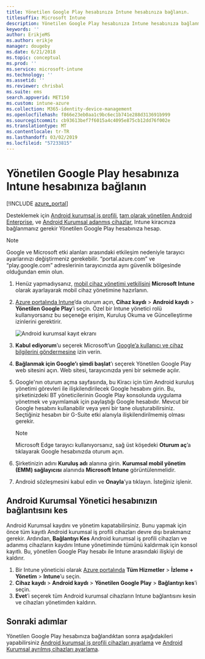 ```yaml
---
title: Yönetilen Google Play hesabınıza Intune hesabınıza bağlanın.
titlesuffix: Microsoft Intune
description: Yönetilen Google Play hesabınıza Intune hesabınıza bağlanmayı öğreneceksiniz.
keywords: ''
author: ErikjeMS
ms.author: erikje
manager: dougeby
ms.date: 6/21/2018
ms.topic: conceptual
ms.prod: ''
ms.service: microsoft-intune
ms.technology: ''
ms.assetid: ''
ms.reviewer: chrisbal
ms.suite: ems
search.appverid: MET150
ms.custom: intune-azure
ms.collection: M365-identity-device-management
ms.openlocfilehash: f866e23eb0aa1c9bc6ec1b741e288d313691b999
ms.sourcegitcommit: cb93613bef7f6015a4c4095e875cb12dd76f002e
ms.translationtype: MT
ms.contentlocale: tr-TR
ms.lasthandoff: 03/02/2019
ms.locfileid: "57233815"
---
```

# <a name="connect-your-intune-account-to-your-managed-google-play-account"></a>Yönetilen Google Play hesabınıza Intune hesabınıza bağlanın

[!INCLUDE [azure_portal](./includes/azure_portal.md)]

Desteklemek için [Android kurumsal iş profili](android-work-profile-enroll.md), [tam olarak yönetilen Android Enterprise](android-fully-managed-enroll.md), ve [Android Kurumsal adanmış cihazlar](android-kiosk-enroll.md), Intune kiracınıza bağlanmanız gerekir Yönetilen Google Play hesabınıza hesap.  

> [!NOTE]
> Google ve Microsoft etki alanları arasındaki etkileşim nedeniyle tarayıcı ayarlarınızı değiştirmeniz gerekebilir.  “portal.azure.com” ve “play.google.com” adreslerinin tarayıcınızda aynı güvenlik bölgesinde olduğundan emin olun.

1. Henüz yapmadıysanız, [mobil cihaz yönetimi yetkilisini](mdm-authority-set.md) **Microsoft Intune** olarak ayarlayarak mobil cihaz yönetimine hazırlanın.
2. [Azure portalında Intune](https://aka.ms/intuneportal)’da oturum açın, **Cihaz kaydı** > **Android kaydı** > **Yönetilen Google Play**’i seçin.  Özel bir Intune yönetici rolü kullanıyorsanız bu seçeneğe erişim, Kuruluş Okuma ve Güncelleştirme izinlerini gerektirir.
   
   ![Android kurumsal kayıt ekranı](./media/android-work-bind.png)

3. **Kabul ediyorum**’u seçerek Microsoft’un [Google’a kullanıcı ve cihaz bilgilerini göndermesine](data-intune-sends-to-google.md) izin verin. 
   
4. **Bağlanmak için Google’ı şimdi başlat**’ı seçerek Yönetilen Google Play web sitesini açın. Web sitesi, tarayıcınızda yeni bir sekmede açılır.
  
5. Google'nın oturum açma sayfasında, bu Kiracı için tüm Android kuruluş yönetimi görevleri ile ilişkilendirilecek Google hesabını girin. Bu, şirketinizdeki BT yöneticilerinin Google Play konsolunda uygulama yönetmek ve yayımlamak için paylaştığı Google hesabıdır. Mevcut bir Google hesabını kullanabilir veya yeni bir tane oluşturabilirsiniz. Seçtiğiniz hesabın bir G-Suite etki alanıyla ilişkilendirilmemiş olması gerekir.
    
    > [!Note]
    > Microsoft Edge tarayıcı kullanıyorsanız, sağ üst köşedeki **Oturum aç**’a tıklayarak Google hesabınızda oturum açın.

6. Şirketinizin adını **Kuruluş adı** alanına girin. **Kurumsal mobil yönetim (EMM) sağlayıcısı** alanında **Microsoft Intune** görüntülenmelidir.

7. Android sözleşmesini kabul edin ve **Onayla**’ya tıklayın. İsteğiniz işlenir.

## <a name="disconnect-your-android-enterprise-administrative-account"></a>Android Kurumsal Yönetici hesabınızın bağlantısını kes

Android Kurumsal kaydını ve yönetim kapatabilirsiniz. Bunu yapmak için önce tüm kayıtlı Android kurumsal iş profili cihazları devre dışı bırakmanız gerekir. Ardından, **Bağlantıyı Kes** Android kurumsal iş profili cihazları ve adanmış cihazların kaydını Intune yönetiminde tümünü kaldırmak için konsol kayıtlı. Bu, yönetilen Google Play hesabı ile Intune arasındaki ilişkiyi de kaldırır.

1. Bir Intune yöneticisi olarak [Azure portalında](https://portal.azure.com) **Tüm Hizmetler** > **İzleme + Yönetim** > **Intune**’u seçin.
2. **Cihaz kaydı** > **Android kaydı** > **Yönetilen Google Play** > **Bağlantıyı kes**’i seçin.
3. **Evet**’i seçerek tüm Android kurumsal cihazların Intune bağlantısını kesin ve cihazları yönetimden kaldırın.

## <a name="next-steps"></a>Sonraki adımlar

Yönetilen Google Play hesabınıza bağlandıktan sonra aşağıdakileri yapabilirsiniz [Android kurumsal iş profili cihazları ayarlama](android-work-profile-enroll.md) ve [Android Kurumsal ayrılmış cihazları ayarlama](android-kiosk-enroll.md).
